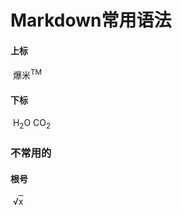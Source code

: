 # Markdown常用语法

#### 上标 


​	爆米<sup>TM</sup>

#### 下标

​	H<sub>2</sub>O  CO<sub>2</sub>



### 不常用的

#### 根号

​	√<span style="text-decoration:overline">x</span>

